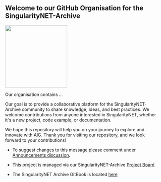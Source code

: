 ## Welcome to our GitHub Organisation for the SingularityNET-Archive

<img src="https://user-images.githubusercontent.com/25156451/232790370-43fc4d47-97e4-4f59-af95-9fb72be1015e.png" height="200">


Our organisation contains ...

Our goal is to provide a collaborative platform for the SingularityNET-Archive community to share knowledge, ideas, and best practices. We welcome contributions from anyone interested in SingularityNET, whether it's a new project, code example, or documentation.

We hope this repository will help you on your journey to explore and innovate with AIG. Thank you for visiting our repository, and we look forward to your contributions!

- To suggest changes to this message please comment under [Announcements discussion](https://github.com/orgs/SingularityNET-Archive/discussions/1#discussion-5052466).

- This project is managed via our SingularityNET-Archive [Project Board](https://github.com/orgs/SingularityNET-Archive/projects/1/views/1)

- The SingularityNET Archive GitBook is located [here](https://quality-assurance-dao.gitbook.io/singularitynet-archive/)
